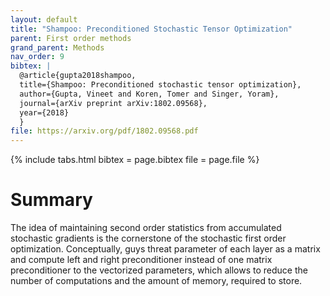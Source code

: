 ```yaml
---
layout: default
title: "Shampoo: Preconditioned Stochastic Tensor Optimization"
parent: First order methods
grand_parent: Methods
nav_order: 9
bibtex: |
  @article{gupta2018shampoo,
  title={Shampoo: Preconditioned stochastic tensor optimization},
  author={Gupta, Vineet and Koren, Tomer and Singer, Yoram},
  journal={arXiv preprint arXiv:1802.09568},
  year={2018}
  }
file: https://arxiv.org/pdf/1802.09568.pdf
---
```


{% include tabs.html bibtex = page.bibtex file = page.file %}

# Summary
The idea of maintaining second order statistics from accumulated stochastic gradients is the cornerstone of the stochastic first order optimization. Conceptually, guys threat parameter of each layer as a matrix and compute left and right preconditioner instead of one matrix preconditioner to the vectorized parameters, which allows to reduce the number of computations and the amount of memory, required to store.